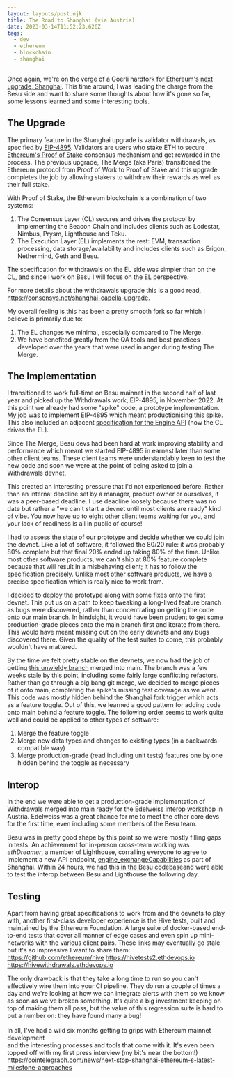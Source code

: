```yaml
---
layout: layouts/post.njk
title: The Road to Shanghai (via Austria)
date: 2023-03-14T11:52:23.626Z
tags:
  - dev
  - ethereum
  - blockchain
  - shanghai
---
```

[Once again](https://www.simondudley.com/posts/testing-the-merge-with-10-000-validators/), we're on the verge of a Goerli hardfork for [Ethereum's next upgrade, Shanghai](https://blog.ethereum.org/2023/03/08/goerli-shapella-announcement). This time around, I was leading the charge from the Besu side and want to share some thoughts about how it's gone so far, some lessons learned and some interesting tools.

## T﻿he Upgrade

The primary feature in the Shanghai upgrade is validator withdrawals, as specified by [EIP-4895](https://eips.ethereum.org/EIPS/eip-4895). Validators are users who stake ETH to secure [Ethereum's Proof of Stake](https://ethereum.org/en/developers/docs/consensus-mechanisms/pos/) consensus mechanism and get rewarded in the process. The previous upgrade, The Merge (aka Paris) transitioned the Ethereum protocol from Proof of Work to Proof of Stake and this upgrade completes the job by allowing stakers to withdraw their rewards as well as their full stake.

With Proof of Stake, the Ethereum blockchain is a combination of two systems: 

1. The Consensus Layer (CL) secures and drives the protocol by implementing the Beacon Chain and includes clients such as Lodestar, Nimbus, Prysm, Lighthouse and Teku.
2. The Execution Layer (EL) implements the rest: EVM, transaction processing, data storage/availability and includes clients such as Erigon, Nethermind, Geth and Besu.

The specification for withdrawals on the EL side was simpler than on the CL, and since I work on Besu I will focus on the EL perspective.

For more details about the withdrawals upgrade this is a good read, https://consensys.net/shanghai-capella-upgrade.

My overall feeling is this has been a pretty smooth fork so far which I believe is primarily due to:

1. The EL changes we minimal, especially compared to The Merge.
2. We have benefited greatly from the QA tools and best practices developed over the years that were used in anger during testing The Merge.

## T﻿he Implementation

I transitioned to work full-time on Besu mainnet in the second half of last year and picked up the Withdrawals work, EIP-4895, in November 2022. At this point we already had some "spike" code, a prototype implementation. My job was to implement EIP-4895 which meant productionising this spike. This also included an adjacent [specification for the Engine API](https://github.com/ethereum/execution-apis/blob/main/src/engine/shanghai.md) (how the CL drives the EL).

Since The Merge, Besu devs had been hard at work improving stability and performance which meant we started EIP-4895 in earnest later than some other client teams. These client teams were understandably keen to test the new code and soon we were at the point of being asked to join a Withdrawals devnet.

This created an interesting pressure that I'd not experienced before. Rather than an internal deadline set by a manager, product owner or ourselves, it was a peer-based deadline. I use deadline loosely because there was no date but rather a "we can't start a devnet until most clients are ready" kind of vibe. You now have up to eight other client teams waiting for you, and your lack of readiness is all in public of course!

I had to assess the state of our prototype and decide whether we could join the devnet. Like a lot of software, it followed the 80/20 rule: it was probably 80% complete but that final 20% ended up taking 80% of the time. Unlike most other software products, we can't ship at 80% feature complete because that will result in a misbehaving client; it has to follow the specification precisely. Unlike most other software products, we have a precise specification which is really nice to work from.

I decided to deploy the prototype along with some fixes onto the first devnet. This put us on a path to keep tweaking a long-lived feature branch as bugs were discovered, rather than concentrating on getting the code onto our main branch. In hindsight, it would have been prudent to get some production-grade pieces onto the main branch first and iterate from there. This would have meant missing out on the early devnets and any bugs discovered there. Given the quality of the test suites to come, this probably wouldn't have mattered. 

By the time we felt pretty stable on the devnets, we now had the job of getting [this unwieldy branch](https://github.com/hyperledger/besu/pull/4818) merged into main. The branch was a few weeks stale by this point, including some fairly large conflicting refactors. Rather than go through a big bang git merge, we decided to merge pieces of it onto main, completing the spike's missing test coverage as we went. This code was mostly hidden behind the Shanghai fork trigger which acts as a feature toggle. Out of this, we learned a good pattern for adding code onto main behind a feature toggle. The following order seems to work quite well and could be applied to other types of software:

1. Merge the feature toggle
2. Merge new data types and changes to existing types (in a backwards-compatible way)
3. Merge production-grade (read including unit tests) features one by one hidden behind the toggle as necessary

## I﻿nterop

I﻿n the end we were able to get a production-grade implementation of Withdrawals merged into main ready for the [Edelweiss interop workshop](https://blog.ethereum.org/2023/02/07/edelweiss-interop-recap) in Austria. Edelweiss was a great chance for me to meet the other core devs for the first time, even including some members of the Besu team.

Besu was in pretty good shape by this point so we were mostly filling gaps in tests. An achievement for in-person cross-team working was *ethDreamer*, a member of Lighthouse, corralling everyone to agree to implement a new API endpoint, [engine_exchangeCapabilities](https://github.com/ethereum/execution-apis/pull/364) as part of Shanghai. Within 24 hours, [we had this in the Besu codebase](https://github.com/hyperledger/besu/pull/4997)a﻿nd were able to test the interop between Besu and Lighthouse the following day.

## T﻿esting 

Apart from having great specifications to work from and the devnets to play with, another first-class developer experience is the Hive tests, built and maintained by the Ethereum Foundation. A large suite of docker-based end-to-end tests that cover all manner of edge cases and even spin up mini-networks with the various client pairs. These links may eventually go stale but it's so impressive I want to share them:
https://github.com/ethereum/hive
https://hivetests2.ethdevops.io
https://hivewithdrawals.ethdevops.io

The only drawback is that they take a long time to run so you can't effectively wire them into your CI pipeline. They do run a couple of times a day and we're looking at how we can integrate alerts with them so we know as soon as we've broken something.
It's quite a big investment keeping on top of making them all pass, but the value of this regression suite is hard to put a number on: they have found many a bug!\
\
I﻿n all, I've had a wild six months getting to grips with Ethereum mainnet development\
and the interesting processes and tools that come with it. It's even been topped off with my first press interview (my bit's near the bottom!) \
https://cointelegraph.com/news/next-stop-shanghai-ethereum-s-latest-milestone-approaches